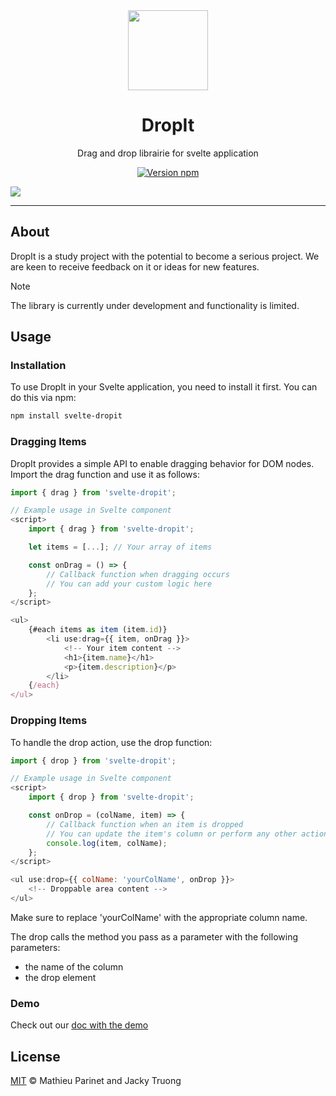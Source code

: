 <div align="center">

<img src="https://i.ibb.co/3040tZK/logo.png" alt="" height="128px" />

# DropIt

Drag and drop librairie for svelte application

[![Version npm](https://img.shields.io/npm/v/svelte-dropit)](https://www.npmjs.com/package/svelte-dropit)

</div>

<img src="https://i.ibb.co/bLkK770/dropit.png">

---

## About

DropIt is a study project with the potential to become a serious project.
We are keen to receive feedback on it or ideas for new features.

> [!NOTE]  
> The library is currently under development and functionality is limited.

## Usage

### Installation

To use DropIt in your Svelte application, you need to install it first. You can do this via npm:

```bash
npm install svelte-dropit
```

### Dragging Items

DropIt provides a simple API to enable dragging behavior for DOM nodes. Import the drag function and use it as follows:

```js
import { drag } from 'svelte-dropit';

// Example usage in Svelte component
<script>
    import { drag } from 'svelte-dropit';

    let items = [...]; // Your array of items

    const onDrag = () => {
        // Callback function when dragging occurs
        // You can add your custom logic here
    };
</script>

<ul>
    {#each items as item (item.id)}
        <li use:drag={{ item, onDrag }}>
            <!-- Your item content -->
            <h1>{item.name}</h1>
            <p>{item.description}</p>
        </li>
    {/each}
</ul>
```

### Dropping Items

To handle the drop action, use the drop function:

```js
import { drop } from 'svelte-dropit';

// Example usage in Svelte component
<script>
    import { drop } from 'svelte-dropit';

    const onDrop = (colName, item) => {
        // Callback function when an item is dropped
        // You can update the item's column or perform any other action
        console.log(item, colName);
    };
</script>

<ul use:drop={{ colName: 'yourColName', onDrop }}>
    <!-- Droppable area content -->
</ul>
```

Make sure to replace 'yourColName' with the appropriate column name.

The drop calls the method you pass as a parameter with the following parameters:
- the name of the column
- the drop element

### Demo

Check out our [doc with the demo](https://drop-it-doc.vercel.app/)

## License

[MIT](./LICENSE) © Mathieu Parinet and Jacky Truong
